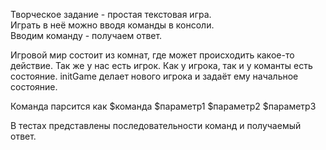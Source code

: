 Творческое задание - простая текстовая игра.<br/>Играть в неё можно вводя команды в консоли.<br/>Вводим команду - получаем ответ.

Игровой мир состоит из комнат, где может происходить какое-то действие.
Так же у нас есть игрок.
Как у игрока, так и у команты есть состояние.
initGame делает нового игрока и задаёт ему начальное состояние.

Команда парсится как
$команда $параметр1 $параметр2 $параметр3

В тестах представлены последовательности команд и получаемый ответ.
